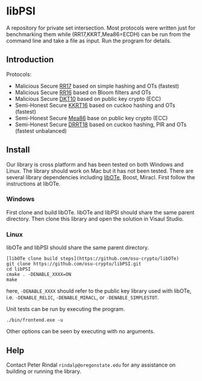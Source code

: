 # libPSI
A repository for private set intersection. Most protocols were written just for benchmarking them while (RR17,KKRT,Mea86=ECDH) can be run from the command line and take a file as input. Run the program for details.


## Introduction
Protocols:

 * Malicious Secure [RR17](https://eprint.iacr.org/2017/769) based on simple hashing and OTs (fastest)
 * Malicious Secure [RR16](https://eprint.iacr.org/2016/746) based on Bloom filters and OTs
 * Malicious Secure [DKT10](https://eprint.iacr.org/2010/469) based on public key crypto (ECC)
 * Semi-Honest Secure [KKRT16](https://eprint.iacr.org/2016/799) based on cuckoo hashing and OTs (fastest)
 * Semi-Honest Secure [Mea86](http://ieeexplore.ieee.org/document/6234849/) base on public key crypto (ECC)
 * Semi-Honest Secure [DRRT18](https://eprint.iacr.org/2018/579.pdf) based on cuckoo hashing, PIR and OTs (fastest unbalanced)
 
## Install

Our library is cross platform and has been tested on both Windows and Linux. The library should work on Mac but it has not been tested. There are several library dependencies including [libOTe](https://github.com/osu-crypto/libOte), Boost, Miracl. First follow the instructions at libOTe. 


### Windows

First clone and build libOTe. libOTe and libPSI should share the same parent directory. Then clone this library and open the solution in Visaul Studio.

### Linux


libOTe and libPSI should share the same parent directory.

```
[libOTe clone build steps](https://github.com/osu-crypto/libOTe)
git clone https://github.com/osu-crypto/libPSI.git
cd libPSI
cmake . -DENABLE_XXXX=ON
make
```
here, `-DENABLE_XXXX` should refer to the public key library used with libOTe, i.e. `-DENABLE_RELIC`, `-DENABLE_MIRACL`, or `-DENABLE_SIMPLESTOT`. 


Unit tests can be run by executing the program.

```
./bin/frontend.exe -u
```
Other options can be seen by executing with no arguments.
## Help

Contact Peter Rindal `rindalp@oregonstate.edu` for any assistance on building or running the library.
